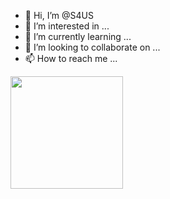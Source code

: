 - 👋 Hi, I’m @S4US
- 👀 I’m interested in ...
- 🌱 I’m currently learning ...
- 💞️ I’m looking to collaborate on ...
- 📫 How to reach me ...

<!---
S4US/S4US is a ✨ special ✨ repository because its `README.md` (this file) appears on your GitHub profile.
You can click the Preview link to take a look at your changes.
--->
<img height="180em" src="https://github-readme-stats.vercel.app/api?S4US=Gapur&show_icons=true&hide_border=true&&count_private=true&include_all_commits=true" />
